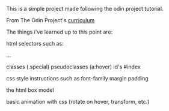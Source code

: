 This is a simple project made following the odin project tutorial.

From The Odin Project's [curriculum](http://www.theodinproject.com/web-development-101/html-css)

The things i've learned up to this point are:

html selectors such as:
  <a>
  <div>
  <p>
  <table>
  ...

classes (.special) pseudoclasses (a:hover)
id's #index

css style instructions such as
  font-family
  margin
  padding

the html box model

basic animation with css (rotate on hover, transform, etc.)
